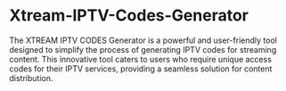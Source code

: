 # Xtream-IPTV-Codes-Generator
The XTREAM IPTV CODES Generator is a powerful and user-friendly tool designed to simplify the process of generating IPTV codes for streaming content. This innovative tool caters to users who require unique access codes for their IPTV services, providing a seamless solution for content distribution. 
